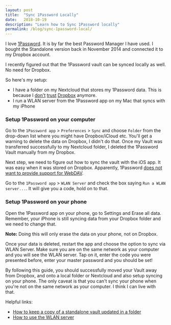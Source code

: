 ```yaml
---
layout: post
title:  "Sync 1Password Locally"
date:   2018-10-19
description: "Learn how to Sync 1Password locally"
permalink: /blog/sync-1password-local/
---
```


I love [1Password](https://1password.com/). It is by far the best Password Manager I have used. I bought the Standalone version back in November 2014 and connected it to my Dropbox account.

I recently figured out that the 1Password vault can be synced locally as well. No need for Dropbox.

So here's my setup:
* I have a folder on my Nextcloud that stores my 1Password data. This is because I [don't](https://www.davidculley.com/dropbox-privacy-concerns/) [trust](https://techcrunch.com/2014/10/11/edward-snowden-new-yorker-festival/) [Dropbox](https://cloudmounter.net/dropbox-privacy.html) anymore.
* I run a WLAN server from the 1Password app on my Mac that syncs with my iPhone

### Setup 1Password on your computer

Go to the ```1Password app``` > ```Preferences``` > ```Sync``` and choose ```Folder``` from the drop-down list where you might have Dropbox/iCloud etc. You'll get a warning to delete the data on Dropbox, I didn't do that. Once my Vault was transferred successfully to my Nextcloud folder, I deleted the 1Password Vault manually from my Dropbox.

Next step, we need to figure out how to sync the vault with the iOS app. It was easy when it was stored on Dropbox. Apparently, 1Password [does not want to provide support for WebDAV](https://discussions.agilebits.com/discussion/86142/nextcloud-owncloud-webdav-syncing).

Go to the ```1Password app``` > ```WLAN Server``` and check the box saying ```Run a WLAN server...```. It will give you a code, hold on to that.

### Setup 1Password on your phone

Open the 1Password app on your phone, go to Settings and Erase all data. Remember, your iPhone is still syncing data from your Dropbox folder and we need to change that.

<b>Note:</b> Doing this will only erase the data on your phone, not on Dropbox.

Once your data is deleted, restart the app and choose the option to sync via WLAN Server. Make sure you are on the same network as your computer and you will see the WLAN server. Tap on it, enter the code you were presented before, enter your master password and you should be set!

By following this guide, you should successfully moved your Vault away from Dropbox, and onto a local folder or Nextcloud and also setup syncing on your phone. The only caveat is that you can't sync your phone when you're not on the same network as your computer. I think I can live with that.

Helpful links:
* [How to keep a copy of a standalone vault updated in a folder](https://support.1password.com/local-folder/)
* [How to use the WLAN server](https://support.1password.com/wlan-server/)
